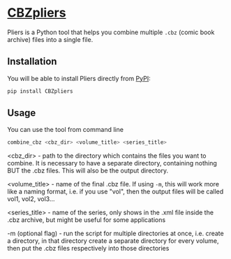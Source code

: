 # [CBZpliers](https://pypi.org/project/CBZpliers/)

Pliers is a Python tool that helps you combine multiple `.cbz` (comic book archive) files into a single file.

## Installation

You will be able to install Pliers directly from [PyPI](https://pypi.org/project/CBZpliers/):

```bash
pip install CBZpliers
```
## Usage

You can use the tool from command line

```bash
combine_cbz <cbz_dir> <volume_title> <series_title>
```

<cbz_dir> - path to the directory which contains the files you want to combine. It is necessary to have a separate directory, containing nothing BUT the .cbz files. This will also be the output directory.

<volume_title> - name of the final .cbz file. If using ```-m```, this will work more like a naming format, i.e. if you use "vol", then the output files will be called vol1, vol2, vol3... 

<series_title> - name of the series, only shows in the .xml file inside the .cbz archive, but might be useful for some applications

-m (optional flag) - run the script for multiple directories at once, i.e. create a directory, in that directory create a separate directory for every volume, then put the .cbz files respectively into those directories

